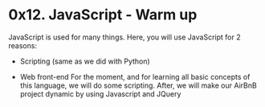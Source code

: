 # 0x12. JavaScript - Warm up

JavaScript is used for many things. Here, you will use JavaScript for 2 reasons:

+ Scripting (same as we did with Python)

+ Web front-end
For the moment, and for learning all basic concepts of this language, we will do some scripting. After, we will make our AirBnB project dynamic by using Javascript and JQuery
